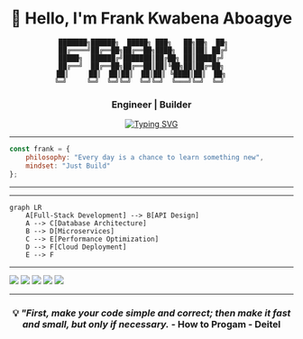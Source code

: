 <div align="center">
  
# 👋 Hello, I'm Frank Kwabena Aboagye

```ascii
███████╗██████╗  █████╗ ███╗   ██╗██╗  ██╗    
██╔════╝██╔══██╗██╔══██╗████╗  ██║██║ ██╔╝    
█████╗  ██████╔╝███████║██╔██╗ ██║█████╔╝     
██╔══╝  ██╔══██╗██╔══██║██║╚██╗██║██╔═██╗     
██║     ██║  ██║██║  ██║██║ ╚████║██║  ██╗     
╚═╝     ╚═╝  ╚═╝╚═╝  ╚═╝╚═╝  ╚═══╝╚═╝  ╚═╝      
```

### **Engineer** | **Builder** 

[![Typing SVG](https://readme-typing-svg.herokuapp.com?font=Fira+Code&pause=1000&width=435&lines=Backend+enthusiast+on+a+learning+journey;Exploring+new+technologies+daily;Building+server-side+solutions;Always+curious%2C+always+growing)](https://git.io/typing-svg)

</div>

---
<!--
 ## 🎯 **About Me**

Currently on a continuous learning journey, exploring new technologies and deepening my understanding of server-side architectures. -->

```javascript
const frank = {
    philosophy: "Every day is a chance to learn something new",
    mindset: "Just Build"
};
```

---

<!-- ## 🛠️ **Technology Stack**

<div align="center">

### **Programming Languages**
![Java](https://img.shields.io/badge/Java-ED8B00?style=for-the-badge&logo=openjdk&logoColor=white)
![JavaScript](https://img.shields.io/badge/JavaScript-F7DF1E?style=for-the-badge&logo=javascript&logoColor=black)
![Python](https://img.shields.io/badge/Python-3776AB?style=for-the-badge&logo=python&logoColor=white)
![TypeScript](https://img.shields.io/badge/TypeScript-007ACC?style=for-the-badge&logo=typescript&logoColor=white)


### **Frontend Technologies**
![HTML5](https://img.shields.io/badge/HTML5-E34F26?style=for-the-badge&logo=html5&logoColor=white)
![CSS3](https://img.shields.io/badge/CSS3-1572B6?style=for-the-badge&logo=css3&logoColor=white)
![Tailwind](https://img.shields.io/badge/Tailwind_CSS-38B2AC?style=for-the-badge&logo=tailwind-css&logoColor=white)

### **Backend Technologies**
![Node.js](https://img.shields.io/badge/Node.js-43853D?style=for-the-badge&logo=node.js&logoColor=white)
![Django](https://img.shields.io/badge/Django-092E20?style=for-the-badge&logo=django&logoColor=white)
![FastAPI](https://img.shields.io/badge/FastAPI-005571?style=for-the-badge&logo=fastapi)
![Spring Boot](https://img.shields.io/badge/Spring_Boot-6DB33F?style=for-the-badge&logo=spring-boot&logoColor=white)

### **Databases & Cloud**
![PostgreSQL](https://img.shields.io/badge/PostgreSQL-316192?style=for-the-badge&logo=postgresql&logoColor=white)
![MongoDB](https://img.shields.io/badge/MongoDB-4EA94B?style=for-the-badge&logo=mongodb&logoColor=white)
![AWS](https://img.shields.io/badge/AWS-232F3E?style=for-the-badge&logo=amazon-aws&logoColor=white)
![Docker](https://img.shields.io/badge/Docker-2496ED?style=for-the-badge&logo=docker&logoColor=white)


</div> -->

<!-- ---

## 📊 **GitHub Analytics**

<div align="center">

<img height="180em" src="https://github-readme-stats.vercel.app/api?username=dacostafrankaboagye&show_icons=true&theme=tokyonight&include_all_commits=true&count_private=true"/>
<img height="180em" src="https://github-readme-stats.vercel.app/api/top-langs/?username=dacostafrankaboagye&layout=compact&langs_count=8&theme=tokyonight"/>

</div>

<div align="center">

![Activity Graph](https://github-readme-activity-graph.vercel.app/graph?username=dacostafrankaboagye&theme=tokyo-night)

</div> -->

---

<!--
## 💼 **Areas** -->

```mermaid
graph LR
    A[Full-Stack Development] --> B[API Design]
    A --> C[Database Architecture]
    B --> D[Microservices]
    C --> E[Performance Optimization]
    D --> F[Cloud Deployment]
    E --> F
```
---

<!-- ## 📫 **Let's Connect** -->

<!-- <div align="center">

[![LinkedIn](https://img.shields.io/badge/LinkedIn-0077B5?style=for-the-badge&logo=linkedin&logoColor=white)](https://linkedin.com/in/frankaboagye)
[![Email](https://img.shields.io/badge/Email-D14836?style=for-the-badge&logo=gmail&logoColor=white)](mailto:frankgye18@gmail.com)
[![Portfolio](https://img.shields.io/badge/Portfolio-000000?style=for-the-badge&logo=vercel&logoColor=white)](https://your-portfolio.com)
[![Twitter](https://img.shields.io/badge/Twitter-1DA1F2?style=for-the-badge&logo=twitter&logoColor=white)](https://twitter.com/kwabenafrankjnr)
[![Youtube](https://img.shields.io/badge/YouTube-red?style=for-the-badge&logo=youtube&logoColor=white)](https://www.youtube.com/@frankkwabenaaboagye)

</div> -->

<!--
## 🔗 Socials -->


[![](https://img.shields.io/static/v1?label&logo=substack&message=Blog&style=for-the-badge&color=black)](https://medium.com/@aboagyekwabena_)
[![](https://img.shields.io/static/v1?label&logo=linkedin&message=linkedin&style=for-the-badge&color=black)](https://www.linkedin.com/in/frankaboagye/)
[![](https://img.shields.io/static/v1?label&logo=x&message=Twitter&style=for-the-badge&color=black)](https://x.com/kwabenafrankjnr)
[![](https://img.shields.io/static/v1?label&logo=instagram&message=Instagram&style=for-the-badge&color=black)](https://www.instagram.com/kwabena.frank.jnr/)
[![](https://img.shields.io/static/v1?label&logo=youtube&message=YouTube&style=for-the-badge&color=black)](https://www.youtube.com/@frankkwabenaaboagye)




---

<div align="center">

### 💡 *"First, make your code simple and correct; then make it fast and small, but only if necessary.* - How to Progam - Deitel

<!-- ![Profile Views](https://komarev.com/ghpvc/?username=dacostafrankaboagye&color=blueviolet&style=flat-square&label=Profile+Views) -->

<!-- ⭐️ From [dacostafrankaboagye](https://github.com/dacostafrankaboagye) -->

</div>

